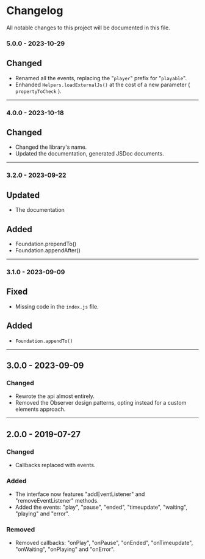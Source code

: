 # Changelog
All notable changes to this project will be documented in this file.

### 5.0.0 - 2023-10-29
## Changed
- Renamed all the events, replacing the "`player`" prefix for "`playable`".
- Enhanded `Helpers.loadExternalJs()` at the cost of a new parameter ( `propertyToCheck` ).

---

### 4.0.0 - 2023-10-18
## Changed
- Changed the library's name.
- Updated the documentation, generated JSDoc documents.

---

### 3.2.0 - 2023-09-22
## Updated
- The documentation

## Added
- Foundation.prependTo()
- Foundation.appendAfter()

---

### 3.1.0 - 2023-09-09
## Fixed
- Missing code in the `index.js` file.

## Added
- `Foundation.appendTo()`

---

## 3.0.0 - 2023-09-09
### Changed
- Rewrote the api almost entirely.
- Removed the Observer design patterns, opting instead for a custom elements approach.

---

## 2.0.0 - 2019-07-27
### Changed
- Callbacks replaced with events.

### Added
- The interface now features "addEventListener" and "removeEventListener" methods.
- Added the events: "play", "pause", "ended", "timeupdate", "waiting", "playing" and "error".

### Removed
- Removed callbacks: "onPlay", "onPause", "onEnded", "onTimeupdate", "onWaiting", "onPlaying" and "onError".